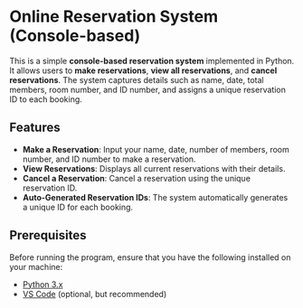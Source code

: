 # Online Reservation System (Console-based)

This is a simple **console-based reservation system** implemented in Python. It allows users to **make reservations**, **view all reservations**, and **cancel reservations**. The system captures details such as name, date, total members, room number, and ID number, and assigns a unique reservation ID to each booking.

## Features

- **Make a Reservation**: Input your name, date, number of members, room number, and ID number to make a reservation.
- **View Reservations**: Displays all current reservations with their details.
- **Cancel a Reservation**: Cancel a reservation using the unique reservation ID.
- **Auto-Generated Reservation IDs**: The system automatically generates a unique ID for each booking.

## Prerequisites

Before running the program, ensure that you have the following installed on your machine:

- [Python 3.x](https://www.python.org/downloads/)
- [VS Code](https://code.visualstudio.com/download) (optional, but recommended)
